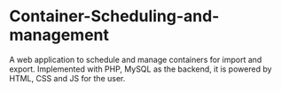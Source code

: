 # Container-Scheduling-and-management
A web application to schedule and manage containers for import and export. Implemented with PHP, MySQL as the backend, it is powered by HTML, CSS and JS for the user.
